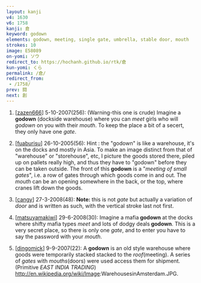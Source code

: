 ```yaml
---
layout: kanji
v4: 1630
v6: 1758
kanji: 倉
keyword: godown
elements: godown, meeting, single gate, umbrella, stable door, mouth
strokes: 10
image: E58089
on-yomi: ソウ
redirect_to: https://hochanh.github.io/rtk/倉
kun-yomi: くら
permalink: /倉/
redirect_from:
 - /1758/
prev: 闘
next: 創
---
```


1) [<a href="http://kanji.koohii.com/profile/zazen666">zazen666</a>] 5-10-2007(256): (Warning-this one is crude) Imagine a<strong> godown</strong> (dockside warehouse) where you can <em>meet</em> girls who will <em>godown</em> on you with their <em>mouth</em>. To keep the place a bit of a secert, they only have one <em>gate</em>.

2) [<a href="http://kanji.koohii.com/profile/fuaburisu">fuaburisu</a>] 26-10-2005(56): Hint : the &quot;godown&quot; is like a warehouse, it&#039;s on the docks and mostly in Asia. To make an image distinct from that of &quot;warehouse&quot; or &quot;storehouse&quot;, etc, I picture the goods stored there, piled up on pallets really high, and thus they have to &quot;godown&quot; before they can be taken outside. The front of this<strong> godown</strong> is a &quot;<em>meeting of small gates</em>&quot;, i.e. a row of gates through which goods come in and out. The <em>mouth</em> can be an opening somewhere in the back, or the top, where cranes lift down the goods.

3) [<a href="http://kanji.koohii.com/profile/cangy">cangy</a>] 27-3-2008(48): <strong>Note:</strong> this is not <em>gate</em> but actually a variation of <em>door</em> and is written as such, with the vertical stroke last not first.

4) [<a href="http://kanji.koohii.com/profile/matsuyamakiwi">matsuyamakiwi</a>] 29-6-2008(30): Imagine a mafia<strong> godown</strong> at the docks where shifty mafia types <em>meet</em> and lots of dodgy deals<strong> godown</strong>. This is a very secret place, so there is only one <em>gate</em>, and to enter you have to say the password with your <em>mouth</em>.

5) [<a href="http://kanji.koohii.com/profile/dingomick">dingomick</a>] 9-9-2007(22): A <strong>godown</strong> is an old style warehouse where goods were temporarily stacked stacked to the <em>roof</em>(meeting). A series of <em>gates</em> with <em>mouths</em>(doors) were used access them for shipment. (Primitive <em>EAST INDIA TRADING</em>) <a href="http://en.wikipedia.org/wiki/Image">http://en.wikipedia.org/wiki/Image</a>:WarehousesinAmsterdam.JPG.

